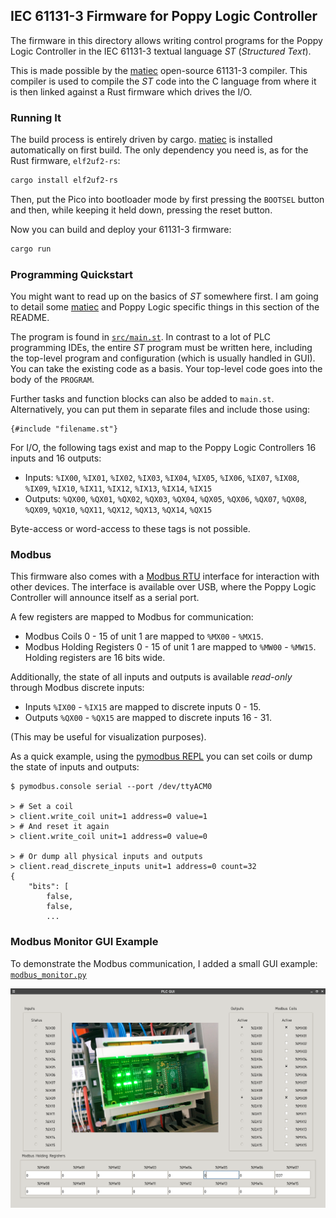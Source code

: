 IEC 61131-3 Firmware for Poppy Logic Controller
-----------------------------------------------
The firmware in this directory allows writing control programs for the Poppy
Logic Controller in the IEC 61131-3 textual language _ST_ (_Structured Text_).

This is made possible by the [matiec] open-source 61131-3 compiler.  This
compiler is used to compile the _ST_ code into the C language from where it
is then linked against a Rust firmware which drives the I/O.

### Running It
The build process is entirely driven by cargo.  [matiec] is installed
automatically on first build.  The only dependency you need is, as for the Rust
firmware, `elf2uf2-rs`:

```bash
cargo install elf2uf2-rs
```

Then, put the Pico into bootloader mode by first pressing the `BOOTSEL` button
and then, while keeping it held down, pressing the reset button.

Now you can build and deploy your 61131-3 firmware:

```bash
cargo run
```

### Programming Quickstart
You might want to read up on the basics of _ST_ somewhere first.  I am going to
detail some [matiec] and Poppy Logic specific things in this section of the
README.

The program is found in [`src/main.st`][main.st].  In contrast to a lot of PLC
programming IDEs, the entire _ST_ program must be written here, including the
top-level program and configuration (which is usually handled in GUI).  You can
take the existing code as a basis. Your top-level code goes into the body of
the `PROGRAM`.

Further tasks and function blocks can also be added to `main.st`.
Alternatively, you can put them in separate files and include those using:

```text
{#include "filename.st"}
```

For I/O, the following tags exist and map to the Poppy Logic Controllers 16
inputs and 16 outputs:

- Inputs: `%IX00`, `%IX01`, `%IX02`, `%IX03`, `%IX04`, `%IX05`, `%IX06`,
  `%IX07`, `%IX08`, `%IX09`, `%IX10`, `%IX11`, `%IX12`, `%IX13`, `%IX14`,
  `%IX15`
- Outputs: `%QX00`, `%QX01`, `%QX02`, `%QX03`, `%QX04`, `%QX05`, `%QX06`,
  `%QX07`, `%QX08`, `%QX09`, `%QX10`, `%QX11`, `%QX12`, `%QX13`, `%QX14`,
  `%QX15`

Byte-access or word-access to these tags is not possible.

### Modbus
This firmware also comes with a [Modbus RTU] interface for interaction with
other devices.  The interface is available over USB, where the Poppy Logic
Controller will announce itself as a serial port.

A few registers are mapped to Modbus for communication:

- Modbus Coils 0 - 15 of unit 1 are mapped to `%MX00` - `%MX15`.
- Modbus Holding Registers 0 - 15 of unit 1 are mapped to `%MW00` - `%MW15`.
  Holding registers are 16 bits wide.

Additionally, the state of all inputs and outputs is available _read-only_
through Modbus discrete inputs:

- Inputs `%IX00` - `%IX15` are mapped to discrete inputs 0 - 15.
- Outputs `%QX00` - `%QX15` are mapped to discrete inputs 16 - 31.

(This may be useful for visualization purposes).

As a quick example, using the [pymodbus REPL] you can set coils or dump the
state of inputs and outputs:

```console
$ pymodbus.console serial --port /dev/ttyACM0

> # Set a coil
> client.write_coil unit=1 address=0 value=1
> # And reset it again
> client.write_coil unit=1 address=0 value=0

> # Or dump all physical inputs and outputs
> client.read_discrete_inputs unit=1 address=0 count=32
{
    "bits": [
        false,
        false,
        ...
```

### Modbus Monitor GUI Example
To demonstrate the Modbus communication, I added a small GUI example:
[`modbus_monitor.py`](./modbus_monitor.py)

![Image of the GUI](../Docs/img/poppy-monitor.png)

[matiec]: https://github.com/beremiz/matiec
[main.st]: src/main.st
[Modbus RTU]: https://en.wikipedia.org/wiki/Modbus
[pymodbus REPL]: https://pymodbus.readthedocs.io/en/latest/source/library/REPL.html
